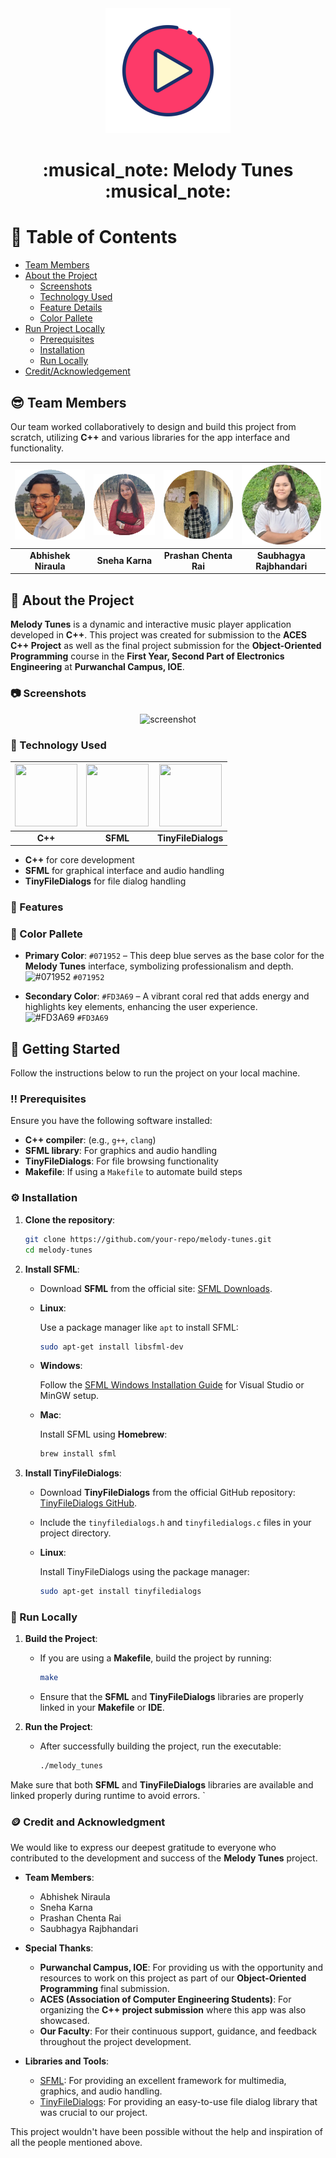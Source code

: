 <div align="center">

  <img src="readmeAssets/icon.png" alt="logo" width="200" height="auto" />
  <h1>:musical_note: Melody Tunes :musical_note:</h1>
</div>

<!-- Table of Contents -->

# :notebook_with_decorative_cover: Table of Contents

- [Team Members](#sunglasses-team-members)
- [About the Project](#star2-about-the-project)
  - [Screenshots](#camera-screenshots)
  - [Technology Used](#space_invader-technology-used)
  - [Feature Details](#dart-features)
  - [Color Pallete](#art-color-pallete)
- [Run Project Locally](#toolbox-getting-started)
  - [Prerequisites](#bangbang-prerequisites)
  - [Installation](#gear-installation)
  - [Run Locally](#running-run-locally)
- [Credit/Acknowledgement](#coin-credit-and-acknowledgement)

<!-- People Involved in the project -->

## :sunglasses: Team Members

Our team worked collaboratively to design and build this project from scratch, utilizing **C++** and various libraries for the app interface and functionality.

| ![Abhishek Niraula](readmeAssets/abhishek.png) | ![Sneha Karna](readmeAssets/sneha.png) | ![Prashan Chenta Rai](readmeAssets/prashan.png) | ![Saubhagya Rajbhandari](readmeAssets/saubhagya.png) |
| :--------------------------------------------: | :------------------------------------: | :---------------------------------------------: | :--------------------------------------------------: |
|              **Abhishek Niraula**              |            **Sneha Karna**             |             **Prashan Chenta Rai**              |              **Saubhagya Rajbhandari**               |

<!-- About the Project -->

## :star2: About the Project

**Melody Tunes** is a dynamic and interactive music player application developed in **C++**. This project was created for submission to the **ACES C++ Project** as well as the final project submission for the **Object-Oriented Programming** course in the **First Year, Second Part of Electronics Engineering** at **Purwanchal Campus, IOE**.

<!-- Screenshots -->

### :camera: Screenshots

<div align="center"> 
  <img src="https://placehold.co/600x400?text=Your+Screenshot+here" alt="screenshot" />
</div>

<!-- TechStack -->

### :space_invader: Technology Used

| <img src="https://upload.wikimedia.org/wikipedia/commons/1/18/ISO_C%2B%2B_Logo.svg" width="100px" height="100px"> | <img src="https://www.sfml-dev.org/download/goodies/sfml-icon-small.png" width="100px" height="100px"> | <img src="https://cdn-icons-png.flaticon.com/512/176/176083.png" width="100px" height="100px"> |
| :---------------------------------------------------------------------------------------------------------------: | :----------------------------------------------------------------------------------------------------: | :--------------------------------------------------------------------------------------------: |
|                                                      **C++**                                                      |                                                **SFML**                                                |                                      **TinyFileDialogs**                                       |

- **C++** for core development
- **SFML** for graphical interface and audio handling
- **TinyFileDialogs** for file dialog handling
<!-- Features -->

### :dart: Features

<!-- Color Reference -->

### :art: Color Pallete

- **Primary Color**: `#071952` – This deep blue serves as the base color for the **Melody Tunes** interface, symbolizing professionalism and depth.  
  ![#071952](https://via.placeholder.com/20/071952/000000?text=+) `#071952`

- **Secondary Color**: `#FD3A69` – A vibrant coral red that adds energy and highlights key elements, enhancing the user experience.  
  ![#FD3A69](https://via.placeholder.com/20/FD3A69/000000?text=+) `#FD3A69`

<!-- Getting Started -->

## :toolbox: Getting Started

Follow the instructions below to run the project on your local machine.

<!-- Prerequisites -->

### :bangbang: Prerequisites

Ensure you have the following software installed:

- **C++ compiler**: (e.g., `g++`, `clang`)
- **SFML library**: For graphics and audio handling
- **TinyFileDialogs**: For file browsing functionality
- **Makefile**: If using a `Makefile` to automate build steps

<!-- Installation -->

### :gear: Installation

1. **Clone the repository**:

   ```bash
   git clone https://github.com/your-repo/melody-tunes.git
   cd melody-tunes
   ```

2. **Install SFML**:

   - Download **SFML** from the official site: [SFML Downloads](https://www.sfml-dev.org/download.php).

   - **Linux**:

     Use a package manager like `apt` to install SFML:

     ```bash
     sudo apt-get install libsfml-dev
     ```

   - **Windows**:

     Follow the [SFML Windows Installation Guide](https://www.sfml-dev.org/tutorials/2.5/start-vc.php) for Visual Studio or MinGW setup.

   - **Mac**:

     Install SFML using **Homebrew**:

     ```bash
     brew install sfml
     ```

3. **Install TinyFileDialogs**:

   - Download **TinyFileDialogs** from the official GitHub repository: [TinyFileDialogs GitHub](https://github.com/native-toolkit/tinyfiledialogs).

   - Include the `tinyfiledialogs.h` and `tinyfiledialogs.c` files in your project directory.

   - **Linux**:

     Install TinyFileDialogs using the package manager:

     ```bash
     sudo apt-get install tinyfiledialogs
     ```

### :running: Run Locally

1. **Build the Project**:

   - If you are using a **Makefile**, build the project by running:

     ```bash
     make
     ```

   - Ensure that the **SFML** and **TinyFileDialogs** libraries are properly linked in your **Makefile** or **IDE**.

2. **Run the Project**:

   - After successfully building the project, run the executable:

     ```bash
     ./melody_tunes
     ```

Make sure that both **SFML** and **TinyFileDialogs** libraries are available and linked properly during runtime to avoid errors.
`

### :coin: Credit and Acknowledgment

We would like to express our deepest gratitude to everyone who contributed to the development and success of the **Melody Tunes** project.

- **Team Members**:

  - Abhishek Niraula
  - Sneha Karna
  - Prashan Chenta Rai
  - Saubhagya Rajbhandari

- **Special Thanks**:

  - **Purwanchal Campus, IOE**: For providing us with the opportunity and resources to work on this project as part of our **Object-Oriented Programming** final submission.
  - **ACES (Association of Computer Engineering Students)**: For organizing the **C++ project submission** where this app was also showcased.
  - **Our Faculty**: For their continuous support, guidance, and feedback throughout the project development.

- **Libraries and Tools**:
  - [SFML](https://www.sfml-dev.org): For providing an excellent framework for multimedia, graphics, and audio handling.
  - [TinyFileDialogs](https://github.com/native-toolkit/tinyfiledialogs): For providing an easy-to-use file dialog library that was crucial to our project.

This project wouldn't have been possible without the help and inspiration of all the people mentioned above.
